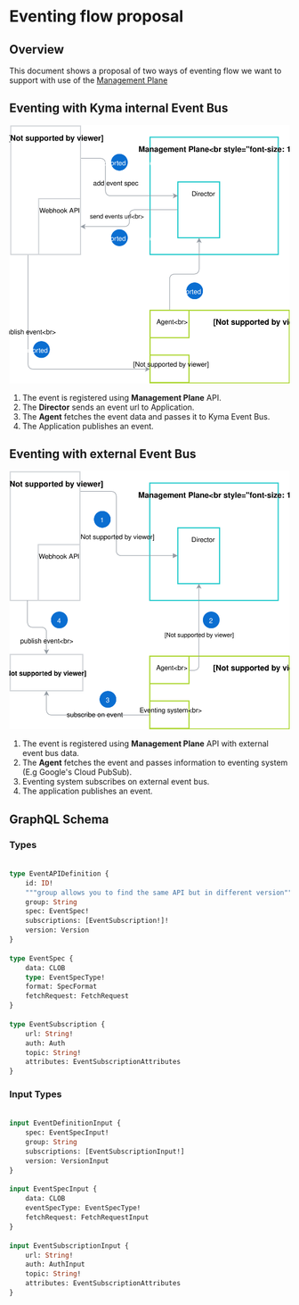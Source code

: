 # Eventing flow proposal

## Overview

This document shows a proposal of two ways of eventing flow we want to support with use of the [Management Plane](./terminology.md#management-plane)

## Eventing with Kyma internal Event Bus

![Management Plane Components](assets/internal-event-flow.svg)

1. The event is registered using **Management Plane** API.
2. The **Director** sends an event url to Application.
3. The **Agent** fetches the event data and passes it to Kyma Event Bus.
4. The Application publishes an event.

## Eventing with external Event Bus

![Management Plane Components](assets/external-event-flow.svg)

1. The event is registered using **Management Plane** API with external event bus data.
2. The **Agent** fetches the event and passes information to eventing system (E.g Google's Cloud PubSub).
3. Eventing system subscribes on external event bus.
4. The application publishes an event.

## GraphQL Schema  

### Types
```graphql

type EventAPIDefinition {
    id: ID!
    """group allows you to find the same API but in different version"""
    group: String
    spec: EventSpec!
    subscriptions: [EventSubscription!]!
    version: Version
}

type EventSpec {
    data: CLOB
    type: EventSpecType!
    format: SpecFormat
    fetchRequest: FetchRequest
}

type EventSubscription {
    url: String!
    auth: Auth
    topic: String!
    attributes: EventSubscriptionAttributes
}
```

### Input Types

```graphql

input EventDefinitionInput {
    spec: EventSpecInput!
    group: String
    subscriptions: [EventSubscriptionInput!]
    version: VersionInput
}

input EventSpecInput {
    data: CLOB
    eventSpecType: EventSpecType!
    fetchRequest: FetchRequestInput
}

input EventSubscriptionInput {
    url: String!
    auth: AuthInput
    topic: String!
    attributes: EventSubscriptionAttributes
}
```